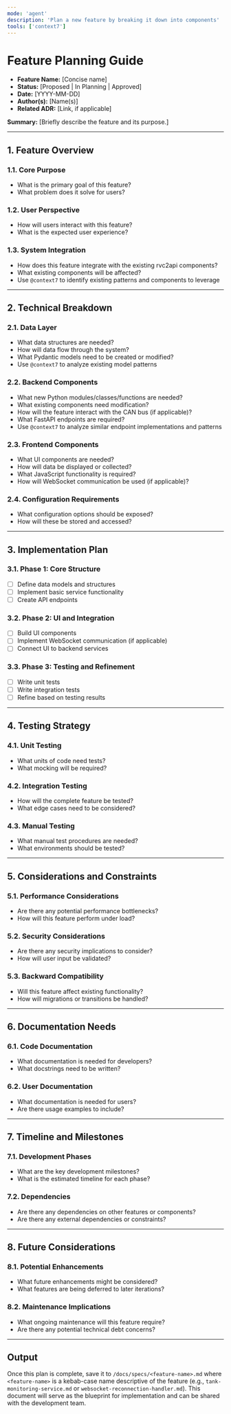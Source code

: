 ```yaml
---
mode: 'agent'
description: 'Plan a new feature by breaking it down into components'
tools: ['context7']
---
```


# Feature Planning Guide

- **Feature Name:** [Concise name]
- **Status:** [Proposed | In Planning | Approved]
- **Date:** [YYYY-MM-DD]
- **Author(s):** [Name(s)]
- **Related ADR:** [Link, if applicable]

**Summary:**
[Briefly describe the feature and its purpose.]

---

## 1. Feature Overview

### 1.1. Core Purpose
- What is the primary goal of this feature?
- What problem does it solve for users?

### 1.2. User Perspective
- How will users interact with this feature?
- What is the expected user experience?

### 1.3. System Integration
- How does this feature integrate with the existing rvc2api components?
- What existing components will be affected?
- Use `@context7` to identify existing patterns and components to leverage

---

## 2. Technical Breakdown

### 2.1. Data Layer
- What data structures are needed?
- How will data flow through the system?
- What Pydantic models need to be created or modified?
- Use `@context7` to analyze existing model patterns

### 2.2. Backend Components
- What new Python modules/classes/functions are needed?
- What existing components need modification?
- How will the feature interact with the CAN bus (if applicable)?
- What FastAPI endpoints are required?
- Use `@context7` to analyze similar endpoint implementations and patterns

### 2.3. Frontend Components
- What UI components are needed?
- How will data be displayed or collected?
- What JavaScript functionality is required?
- How will WebSocket communication be used (if applicable)?

### 2.4. Configuration Requirements
- What configuration options should be exposed?
- How will these be stored and accessed?

---

## 3. Implementation Plan

### 3.1. Phase 1: Core Structure
- [ ] Define data models and structures
- [ ] Implement basic service functionality
- [ ] Create API endpoints

### 3.2. Phase 2: UI and Integration
- [ ] Build UI components
- [ ] Implement WebSocket communication (if applicable)
- [ ] Connect UI to backend services

### 3.3. Phase 3: Testing and Refinement
- [ ] Write unit tests
- [ ] Write integration tests
- [ ] Refine based on testing results

---

## 4. Testing Strategy

### 4.1. Unit Testing
- What units of code need tests?
- What mocking will be required?

### 4.2. Integration Testing
- How will the complete feature be tested?
- What edge cases need to be considered?

### 4.3. Manual Testing
- What manual test procedures are needed?
- What environments should be tested?

---

## 5. Considerations and Constraints

### 5.1. Performance Considerations
- Are there any potential performance bottlenecks?
- How will this feature perform under load?

### 5.2. Security Considerations
- Are there any security implications to consider?
- How will user input be validated?

### 5.3. Backward Compatibility
- Will this feature affect existing functionality?
- How will migrations or transitions be handled?

---

## 6. Documentation Needs

### 6.1. Code Documentation
- What documentation is needed for developers?
- What docstrings need to be written?

### 6.2. User Documentation
- What documentation is needed for users?
- Are there usage examples to include?

---

## 7. Timeline and Milestones

### 7.1. Development Phases
- What are the key development milestones?
- What is the estimated timeline for each phase?

### 7.2. Dependencies
- Are there any dependencies on other features or components?
- Are there any external dependencies or constraints?

---

## 8. Future Considerations

### 8.1. Potential Enhancements
- What future enhancements might be considered?
- What features are being deferred to later iterations?

### 8.2. Maintenance Implications
- What ongoing maintenance will this feature require?
- Are there any potential technical debt concerns?

---

## Output

Once this plan is complete, save it to `/docs/specs/<feature-name>.md` where `<feature-name>` is a kebab-case name descriptive of the feature (e.g., `tank-monitoring-service.md` or `websocket-reconnection-handler.md`). This document will serve as the blueprint for implementation and can be shared with the development team.
